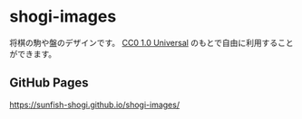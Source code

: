 # shogi-images

将棋の駒や盤のデザインです。
[CC0 1.0 Universal](README.md) のもとで自由に利用することができます。

## GitHub Pages

https://sunfish-shogi.github.io/shogi-images/
